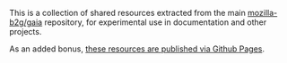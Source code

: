 This is a collection of shared resources extracted from the main
[mozilla-b2g/gaia][1] repository, for experimental use in documentation and other
projects.

As an added bonus, [these resources are published via Github Pages][2].

[1]: https://github.com/mozilla-b2g/gaia/tree/master/shared
[2]: http://lmorchard.github.com/gaia-shared/style/README.md
